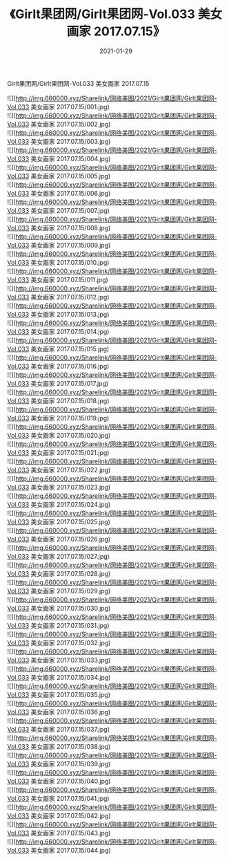 ﻿---
layout: post
title:  《Girlt果团网/Girlt果团网-Vol.033 美女画家 2017.07.15》
date:   2021-01-29
img: http://img.660000.xyz/Sharelink/网络美图/2021/Girlt果团网/Girlt果团网-Vol.033 美女画家 2017.07.15/000.jpg
categories: [美女, 清纯, 唯美]
---

Girlt果团网/Girlt果团网-Vol.033 美女画家 2017.07.15

 ![](http://img.660000.xyz/Sharelink/网络美图/2021/Girlt果团网/Girlt果团网-Vol.033 美女画家 2017.07.15/001.jpg) <br>![](http://img.660000.xyz/Sharelink/网络美图/2021/Girlt果团网/Girlt果团网-Vol.033 美女画家 2017.07.15/002.jpg) <br>![](http://img.660000.xyz/Sharelink/网络美图/2021/Girlt果团网/Girlt果团网-Vol.033 美女画家 2017.07.15/003.jpg) <br>![](http://img.660000.xyz/Sharelink/网络美图/2021/Girlt果团网/Girlt果团网-Vol.033 美女画家 2017.07.15/004.jpg) <br>![](http://img.660000.xyz/Sharelink/网络美图/2021/Girlt果团网/Girlt果团网-Vol.033 美女画家 2017.07.15/005.jpg) <br>![](http://img.660000.xyz/Sharelink/网络美图/2021/Girlt果团网/Girlt果团网-Vol.033 美女画家 2017.07.15/006.jpg) <br>![](http://img.660000.xyz/Sharelink/网络美图/2021/Girlt果团网/Girlt果团网-Vol.033 美女画家 2017.07.15/007.jpg) <br>![](http://img.660000.xyz/Sharelink/网络美图/2021/Girlt果团网/Girlt果团网-Vol.033 美女画家 2017.07.15/008.jpg) <br>![](http://img.660000.xyz/Sharelink/网络美图/2021/Girlt果团网/Girlt果团网-Vol.033 美女画家 2017.07.15/009.jpg) <br>![](http://img.660000.xyz/Sharelink/网络美图/2021/Girlt果团网/Girlt果团网-Vol.033 美女画家 2017.07.15/010.jpg) <br>![](http://img.660000.xyz/Sharelink/网络美图/2021/Girlt果团网/Girlt果团网-Vol.033 美女画家 2017.07.15/011.jpg) <br>![](http://img.660000.xyz/Sharelink/网络美图/2021/Girlt果团网/Girlt果团网-Vol.033 美女画家 2017.07.15/012.jpg) <br>![](http://img.660000.xyz/Sharelink/网络美图/2021/Girlt果团网/Girlt果团网-Vol.033 美女画家 2017.07.15/013.jpg) <br>![](http://img.660000.xyz/Sharelink/网络美图/2021/Girlt果团网/Girlt果团网-Vol.033 美女画家 2017.07.15/014.jpg) <br>![](http://img.660000.xyz/Sharelink/网络美图/2021/Girlt果团网/Girlt果团网-Vol.033 美女画家 2017.07.15/015.jpg) <br>![](http://img.660000.xyz/Sharelink/网络美图/2021/Girlt果团网/Girlt果团网-Vol.033 美女画家 2017.07.15/016.jpg) <br>![](http://img.660000.xyz/Sharelink/网络美图/2021/Girlt果团网/Girlt果团网-Vol.033 美女画家 2017.07.15/017.jpg) <br>![](http://img.660000.xyz/Sharelink/网络美图/2021/Girlt果团网/Girlt果团网-Vol.033 美女画家 2017.07.15/018.jpg) <br>![](http://img.660000.xyz/Sharelink/网络美图/2021/Girlt果团网/Girlt果团网-Vol.033 美女画家 2017.07.15/019.jpg) <br>![](http://img.660000.xyz/Sharelink/网络美图/2021/Girlt果团网/Girlt果团网-Vol.033 美女画家 2017.07.15/020.jpg) <br>![](http://img.660000.xyz/Sharelink/网络美图/2021/Girlt果团网/Girlt果团网-Vol.033 美女画家 2017.07.15/021.jpg) <br>![](http://img.660000.xyz/Sharelink/网络美图/2021/Girlt果团网/Girlt果团网-Vol.033 美女画家 2017.07.15/022.jpg) <br>![](http://img.660000.xyz/Sharelink/网络美图/2021/Girlt果团网/Girlt果团网-Vol.033 美女画家 2017.07.15/023.jpg) <br>![](http://img.660000.xyz/Sharelink/网络美图/2021/Girlt果团网/Girlt果团网-Vol.033 美女画家 2017.07.15/024.jpg) <br>![](http://img.660000.xyz/Sharelink/网络美图/2021/Girlt果团网/Girlt果团网-Vol.033 美女画家 2017.07.15/025.jpg) <br>![](http://img.660000.xyz/Sharelink/网络美图/2021/Girlt果团网/Girlt果团网-Vol.033 美女画家 2017.07.15/026.jpg) <br>![](http://img.660000.xyz/Sharelink/网络美图/2021/Girlt果团网/Girlt果团网-Vol.033 美女画家 2017.07.15/027.jpg) <br>![](http://img.660000.xyz/Sharelink/网络美图/2021/Girlt果团网/Girlt果团网-Vol.033 美女画家 2017.07.15/028.jpg) <br>![](http://img.660000.xyz/Sharelink/网络美图/2021/Girlt果团网/Girlt果团网-Vol.033 美女画家 2017.07.15/029.jpg) <br>![](http://img.660000.xyz/Sharelink/网络美图/2021/Girlt果团网/Girlt果团网-Vol.033 美女画家 2017.07.15/030.jpg) <br>![](http://img.660000.xyz/Sharelink/网络美图/2021/Girlt果团网/Girlt果团网-Vol.033 美女画家 2017.07.15/031.jpg) <br>![](http://img.660000.xyz/Sharelink/网络美图/2021/Girlt果团网/Girlt果团网-Vol.033 美女画家 2017.07.15/032.jpg) <br>![](http://img.660000.xyz/Sharelink/网络美图/2021/Girlt果团网/Girlt果团网-Vol.033 美女画家 2017.07.15/033.jpg) <br>![](http://img.660000.xyz/Sharelink/网络美图/2021/Girlt果团网/Girlt果团网-Vol.033 美女画家 2017.07.15/034.jpg) <br>![](http://img.660000.xyz/Sharelink/网络美图/2021/Girlt果团网/Girlt果团网-Vol.033 美女画家 2017.07.15/035.jpg) <br>![](http://img.660000.xyz/Sharelink/网络美图/2021/Girlt果团网/Girlt果团网-Vol.033 美女画家 2017.07.15/036.jpg) <br>![](http://img.660000.xyz/Sharelink/网络美图/2021/Girlt果团网/Girlt果团网-Vol.033 美女画家 2017.07.15/037.jpg) <br>![](http://img.660000.xyz/Sharelink/网络美图/2021/Girlt果团网/Girlt果团网-Vol.033 美女画家 2017.07.15/038.jpg) <br>![](http://img.660000.xyz/Sharelink/网络美图/2021/Girlt果团网/Girlt果团网-Vol.033 美女画家 2017.07.15/039.jpg) <br>![](http://img.660000.xyz/Sharelink/网络美图/2021/Girlt果团网/Girlt果团网-Vol.033 美女画家 2017.07.15/040.jpg) <br>![](http://img.660000.xyz/Sharelink/网络美图/2021/Girlt果团网/Girlt果团网-Vol.033 美女画家 2017.07.15/041.jpg) <br>![](http://img.660000.xyz/Sharelink/网络美图/2021/Girlt果团网/Girlt果团网-Vol.033 美女画家 2017.07.15/042.jpg) <br>![](http://img.660000.xyz/Sharelink/网络美图/2021/Girlt果团网/Girlt果团网-Vol.033 美女画家 2017.07.15/043.jpg) <br>![](http://img.660000.xyz/Sharelink/网络美图/2021/Girlt果团网/Girlt果团网-Vol.033 美女画家 2017.07.15/044.jpg) <br>